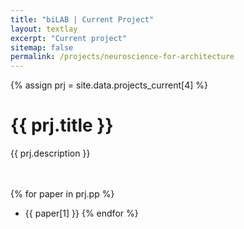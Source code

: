```yaml
---
title: "biLAB | Current Project"
layout: textlay
excerpt: "Current project"
sitemap: false
permalink: /projects/neuroscience-for-architecture
---
```


{% assign prj = site.data.projects_current[4] %}
# {{ prj.title }}
{{ prj.description }}  
<br><br>

{% for paper in prj.pp %}
* {{ paper[1] }}
{% endfor %}